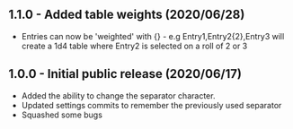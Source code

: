 ## 1.1.0 - Added table weights (2020/06/28)
* Entries can now be 'weighted' with {} - e.g Entry1,Entry2{2},Entry3 will create a 1d4 table where Entry2 is selected on a roll of 2 or 3

## 1.0.0 - Initial public release (2020/06/17)
* Added the ability to change the separator character.
* Updated settings commits to remember the previously used separator
* Squashed some bugs

